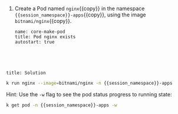 
1. Create a Pod named ``nginx``{{copy}} in the namespace ``{{session_namespace}}-apps``{{copy}}, using the image ``bitnami/nginx``{{copy}}.

    ```examiner:execute-test
    name: core-make-pod
    title: Pod nginx exists
    autostart: true
    ```

<div style="margin-top: 5em;"></div>

```section:begin
title: Solution
```

```bash
k run nginx --image=bitnami/nginx -n {{session_namespace}}-apps
```

Hint:  Use the `-w` flag to see the pod status progress to running state:

```bash
k get pod -n {{session_namespace}}-apps -w
```

```section:end
```

